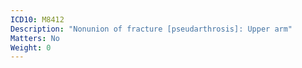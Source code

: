```yaml
---
ICD10: M8412
Description: "Nonunion of fracture [pseudarthrosis]: Upper arm"
Matters: No
Weight: 0
---
```


